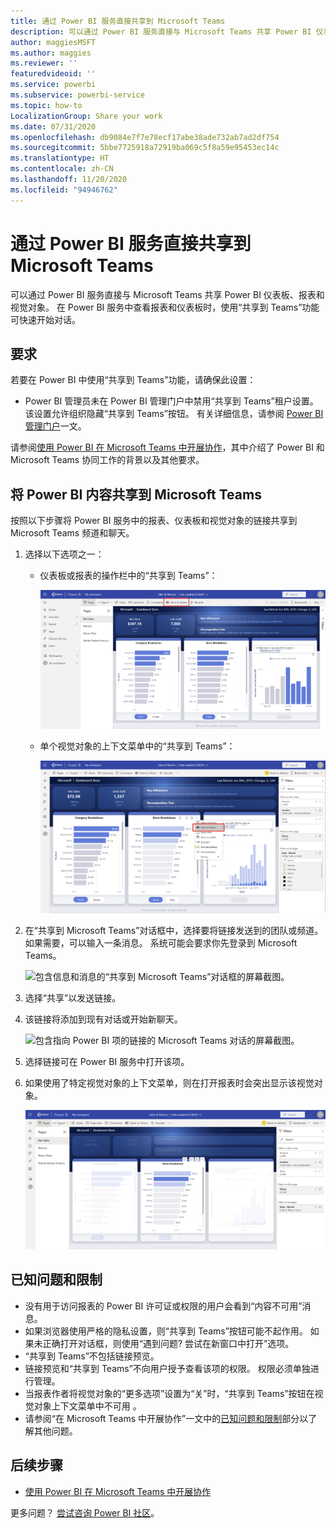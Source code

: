 ```yaml
---
title: 通过 Power BI 服务直接共享到 Microsoft Teams
description: 可以通过 Power BI 服务直接与 Microsoft Teams 共享 Power BI 仪表板和报表。
author: maggiesMSFT
ms.author: maggies
ms.reviewer: ''
featuredvideoid: ''
ms.service: powerbi
ms.subservice: powerbi-service
ms.topic: how-to
LocalizationGroup: Share your work
ms.date: 07/31/2020
ms.openlocfilehash: db9084e7f7e78ecf17abe38ade732ab7ad2df754
ms.sourcegitcommit: 5bbe7725918a72919ba069c5f8a59e95453ec14c
ms.translationtype: HT
ms.contentlocale: zh-CN
ms.lasthandoff: 11/20/2020
ms.locfileid: "94946762"
---
```

# <a name="share-directly-to-microsoft-teams-from-the-power-bi-service"></a>通过 Power BI 服务直接共享到 Microsoft Teams

可以通过 Power BI 服务直接与 Microsoft Teams 共享 Power BI 仪表板、报表和视觉对象。 在 Power BI 服务中查看报表和仪表板时，使用“共享到 Teams”功能可快速开始对话。

## <a name="requirements"></a>要求

若要在 Power BI 中使用“共享到 Teams”功能，请确保此设置：

- Power BI 管理员未在 Power BI 管理门户中禁用“共享到 Teams”租户设置。 该设置允许组织隐藏“共享到 Teams”按钮。 有关详细信息，请参阅 [Power BI 管理门户](../admin/service-admin-portal.md#share-to-teams)一文。

请参阅[使用 Power BI 在 Microsoft Teams 中开展协作](service-collaborate-microsoft-teams.md)，其中介绍了 Power BI 和 Microsoft Teams 协同工作的背景以及其他要求。

## <a name="share-power-bi-content-to-microsoft-teams"></a>将 Power BI 内容共享到 Microsoft Teams

按照以下步骤将 Power BI 服务中的报表、仪表板和视觉对象的链接共享到 Microsoft Teams 频道和聊天。

1. 选择以下选项之一：

   * 仪表板或报表的操作栏中的“共享到 Teams”：

       ![操作栏中的“共享到 Teams”按钮的屏幕截图。](media/service-share-report-teams/service-teams-share-to-teams-action-bar-button.png)
    
   * 单个视觉对象的上下文菜单中的“共享到 Teams”：
    
      ![视觉对象上下文菜单中的“共享到 Teams”按钮的屏幕截图。](media/service-share-report-teams/service-teams-share-to-teams-visual-context-menu.png)

1. 在“共享到 Microsoft Teams”对话框中，选择要将链接发送到的团队或频道。 如果需要，可以输入一条消息。 系统可能会要求你先登录到 Microsoft Teams。

    ![包含信息和消息的“共享到 Microsoft Teams”对话框的屏幕截图。](media/service-share-report-teams/service-teams-share-to-teams-dialog.png)

1. 选择“共享”以发送链接。
    
1. 该链接将添加到现有对话或开始新聊天。

    ![包含指向 Power BI 项的链接的 Microsoft Teams 对话的屏幕截图。](media/service-share-report-teams/service-teams-share-to-teams-deep-link.png)

1. 选择链接可在 Power BI 服务中打开该项。

1. 如果使用了特定视觉对象的上下文菜单，则在打开报表时会突出显示该视觉对象。

    ![已打开突出显示了特定视觉对象的 Power BI 报表的屏幕截图。](media/service-share-report-teams/service-teams-share-to-teams-spotlight-visual.png)


## <a name="known-issues-and-limitations"></a>已知问题和限制

- 没有用于访问报表的 Power BI 许可证或权限的用户会看到“内容不可用”消息。
- 如果浏览器使用严格的隐私设置，则“共享到 Teams”按钮可能不起作用。 如果未正确打开对话框，则使用“遇到问题? 尝试在新窗口中打开”选项。
- “共享到 Teams”不包括链接预览。
- 链接预览和“共享到 Teams”不向用户授予查看该项的权限。 权限必须单独进行管理。
- 当报表作者将视觉对象的“更多选项”设置为“关”时，“共享到 Teams”按钮在视觉对象上下文菜单中不可用  。
- 请参阅“在 Microsoft Teams 中开展协作”一文中的[已知问题和限制](service-collaborate-microsoft-teams.md#known-issues-and-limitations)部分以了解其他问题。

## <a name="next-steps"></a>后续步骤

- [使用 Power BI 在 Microsoft Teams 中开展协作](service-collaborate-microsoft-teams.md)

更多问题？ [尝试咨询 Power BI 社区](https://community.powerbi.com/)。
